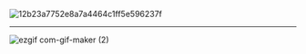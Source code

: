![12b23a7752e8a7a4464c1ff5e596237f](https://user-images.githubusercontent.com/102408995/160276458-9e2d8ece-f6bb-4484-8386-e353e52936cb.gif)
<hr>

![ezgif com-gif-maker (2)](https://user-images.githubusercontent.com/102408995/160277206-8b8ec867-e8dc-42e2-a2c7-481e62bc17f1.gif)
